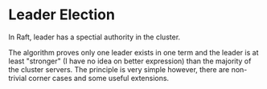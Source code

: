 # Leader Election

In Raft, leader has a spectial authority in the cluster.

The algorithm proves only one leader exists in one term and the leader is at least
"stronger" (I have no idea on better expression) than the majority of the cluster servers.
The principle is very simple however, there are non-trivial corner cases and some useful extensions.